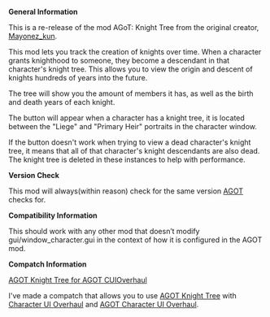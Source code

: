 **General Information**

This is a re-release of the mod AGoT: Knight Tree from the original creator, [Mayonez_kun](https://steamcommunity.com/id/lenkiri).

This mod lets you track the creation of knights over time. When a character grants knighthood to someone, they become a descendant in that character's knight tree. This allows you to view the origin and descent of knights hundreds of years into the future.

The tree will show you the amount of members it has, as well as the birth and death years of each knight.

The button will appear when a character has a knight tree, it is located between the "Liege" and "Primary Heir" portraits in the character window.

If the button doesn't work when trying to view a dead character's knight tree, it means that all of that character's knight descendants are also dead. The knight tree is deleted in these instances to help with performance.

**Version Check**

This mod will always(within reason) check for the same version [AGOT](https://steamcommunity.com/sharedfiles/filedetails/?id=2962333032) checks for.

**Compatibility Information**

This should work with any other mod that doesn’t modify gui/window_character.gui in the context of how it is configured in the AGOT mod.

**Compatch Information**

[AGOT Knight Tree for AGOT CUIOverhaul](https://steamcommunity.com/sharedfiles/filedetails/?id=3079096747)

I've made a compatch that allows you to use [AGOT Knight Tree](https://steamcommunity.com/sharedfiles/filedetails/?id=3078200751) with [Character UI Overhaul](https://steamcommunity.com/sharedfiles/filedetails/?id=2519175282) and [AGOT Character UI Overhaul](https://steamcommunity.com/sharedfiles/filedetails/?id=2994393526).
